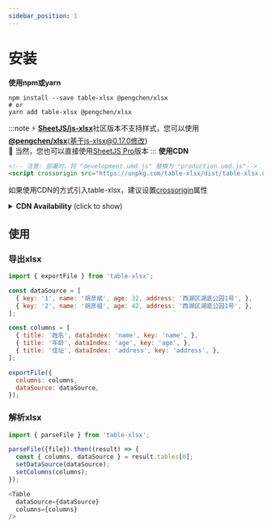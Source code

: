 ```yaml
---
sidebar_position: 1
---
```


# 安装

**使用npm或yarn**
```shell
npm install --save table-xlsx @pengchen/xlsx
# or
yarn add table-xlsx @pengchen/xlsx
```
:::note
⚡️ [**SheetJS/js-xlsx**](https://github.com/SheetJS/sheetjs)社区版本不支持样式，您可以使用[**@pengchen/xlsx**](https://github.com/PengChen96/sheetjs)(基于js-xlsx@0.17.0修改)  
💸 当然，您也可以直接使用[SheetJS Pro](https://sheetjs.com/pro)版本
:::
**使用CDN**
```html
<!-- 注意: 部署时，将 "development.umd.js" 替换为 "production.umd.js"-->
<script crossorigin src="https://unpkg.com/table-xlsx/dist/table-xlsx.development.umd.js"></script>
```
如果使用CDN的方式引入table-xlsx，建议设置[crossorigin](https://developer.mozilla.org/en-US/docs/Web/HTML/Attributes/crossorigin)属性
<details>
  <summary><b>CDN Availability</b> (click to show)</summary>

|    CDN     | URL                                        |
|-----------:|:-------------------------------------------|
|    `unpkg` | <https://unpkg.com/table-xlsx/>                  |
| `jsDelivr` | <https://jsdelivr.com/package/npm/table-xlsx>    |
</details>

## 使用
### 导出xlsx
```javascript
import { exportFile } from 'table-xlsx';

const dataSource = [
  { key: '1', name: '胡彦斌', age: 32, address: '西湖区湖底公园1号', },
  { key: '2', name: '胡彦祖', age: 42, address: '西湖区湖底公园1号', },
];

const columns = [
  { title: '姓名', dataIndex: 'name', key: 'name', },
  { title: '年龄', dataIndex: 'age', key: 'age', },
  { title: '住址', dataIndex: 'address', key: 'address', },
];

exportFile({
  columns: columns,
  dataSource: dataSource,
});
```

### 解析xlsx
```javascript
import { parseFile } from 'table-xlsx';

parseFile({file}).then((result) => {
  const { columns, dataSource } = result.tables[0];
  setDataSource(dataSource);
  setColumns(columns);
});

<Table
  dataSource={dataSource}
  columns={columns}
/>
```

